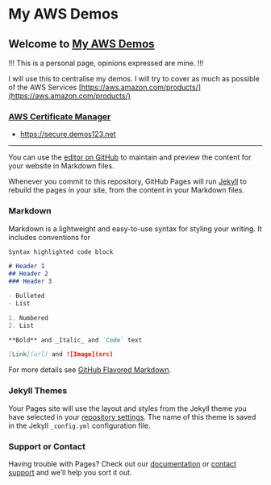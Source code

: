 # My AWS Demos

## Welcome to [My AWS Demos](http://www.myawsdemos.com)

!!! This is a personal page, opinions expressed are mine. !!!

I will use this to centralise my demos. I will try to cover as much as possible of the AWS Services [https://aws.amazon.com/products/](https://aws.amazon.com/products/)



### [AWS Certificate Manager](https://aws.amazon.com/certificate-manager/)
* https://secure.demos123.net


---

You can use the [editor on GitHub](https://github.com/feijaouk/myawsdemos.com/edit/master/README.md) to maintain and preview the content for your website in Markdown files.

Whenever you commit to this repository, GitHub Pages will run [Jekyll](https://jekyllrb.com/) to rebuild the pages in your site, from the content in your Markdown files.

### Markdown

Markdown is a lightweight and easy-to-use syntax for styling your writing. It includes conventions for

```markdown
Syntax highlighted code block

# Header 1
## Header 2
### Header 3

- Bulleted
- List

1. Numbered
2. List

**Bold** and _Italic_ and `Code` text

[Link](url) and ![Image](src)
```

For more details see [GitHub Flavored Markdown](https://guides.github.com/features/mastering-markdown/).

### Jekyll Themes

Your Pages site will use the layout and styles from the Jekyll theme you have selected in your [repository settings](https://github.com/feijaouk/myawsdemos.com/settings). The name of this theme is saved in the Jekyll `_config.yml` configuration file.

### Support or Contact

Having trouble with Pages? Check out our [documentation](https://help.github.com/categories/github-pages-basics/) or [contact support](https://github.com/contact) and we’ll help you sort it out.
